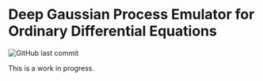# Deep Gaussian Process Emulator for Ordinary Differential Equations

![GitHub last commit](https://img.shields.io/github/last-commit/arindamsaha1507/ode_dgp)


This is a work in progress.